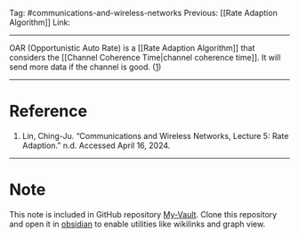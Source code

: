 Tag: #communications-and-wireless-networks 
Previous: [[Rate Adaption Algorithm]]
Link: 

---

OAR (Opportunistic Auto Rate) is a [[Rate Adaption Algorithm]] that considers the [[Channel Coherence Time|channel coherence time]]. It will send more data if the channel is good. (<u>1</u>)

---

# Reference

1. Lin, Ching-Ju. “Communications and Wireless Networks, Lecture 5: Rate Adaption.” n.d. Accessed April 16, 2024.

---

# Note

This note is included in GitHub repository [My-Vault](https://github.com/LittleD3092/My-Vault.git). Clone this repository and open it in [obsidian](https://obsidian.md/) to enable utilities like wikilinks and graph view.